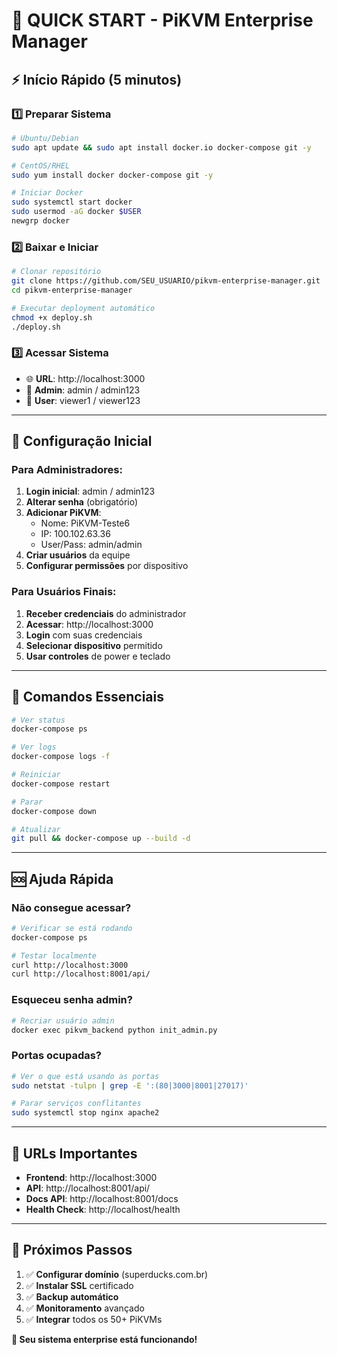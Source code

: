 # 🚀 QUICK START - PiKVM Enterprise Manager

## ⚡ Início Rápido (5 minutos)

### 1️⃣ **Preparar Sistema**
```bash
# Ubuntu/Debian
sudo apt update && sudo apt install docker.io docker-compose git -y

# CentOS/RHEL  
sudo yum install docker docker-compose git -y

# Iniciar Docker
sudo systemctl start docker
sudo usermod -aG docker $USER
newgrp docker
```

### 2️⃣ **Baixar e Iniciar**
```bash
# Clonar repositório
git clone https://github.com/SEU_USUARIO/pikvm-enterprise-manager.git
cd pikvm-enterprise-manager

# Executar deployment automático
chmod +x deploy.sh
./deploy.sh
```

### 3️⃣ **Acessar Sistema**
- 🌐 **URL**: http://localhost:3000
- 👤 **Admin**: admin / admin123
- 👤 **User**: viewer1 / viewer123

---

## 🎯 **Configuração Inicial**

### **Para Administradores:**

1. **Login inicial**: admin / admin123
2. **Alterar senha** (obrigatório)
3. **Adicionar PiKVM**: 
   - Nome: PiKVM-Teste6
   - IP: 100.102.63.36
   - User/Pass: admin/admin
4. **Criar usuários** da equipe
5. **Configurar permissões** por dispositivo

### **Para Usuários Finais:**

1. **Receber credenciais** do administrador
2. **Acessar**: http://localhost:3000
3. **Login** com suas credenciais
4. **Selecionar dispositivo** permitido
5. **Usar controles** de power e teclado

---

## 🔧 **Comandos Essenciais**

```bash
# Ver status
docker-compose ps

# Ver logs
docker-compose logs -f

# Reiniciar
docker-compose restart

# Parar
docker-compose down

# Atualizar
git pull && docker-compose up --build -d
```

---

## 🆘 **Ajuda Rápida**

### **Não consegue acessar?**
```bash
# Verificar se está rodando
docker-compose ps

# Testar localmente
curl http://localhost:3000
curl http://localhost:8001/api/
```

### **Esqueceu senha admin?**
```bash
# Recriar usuário admin
docker exec pikvm_backend python init_admin.py
```

### **Portas ocupadas?**
```bash
# Ver o que está usando as portas
sudo netstat -tulpn | grep -E ':(80|3000|8001|27017)'

# Parar serviços conflitantes
sudo systemctl stop nginx apache2
```

---

## 📱 **URLs Importantes**

- **Frontend**: http://localhost:3000
- **API**: http://localhost:8001/api/
- **Docs API**: http://localhost:8001/docs
- **Health Check**: http://localhost/health

---

## 🎉 **Próximos Passos**

1. ✅ **Configurar domínio** (superducks.com.br)
2. ✅ **Instalar SSL** certificado
3. ✅ **Backup automático**
4. ✅ **Monitoramento** avançado
5. ✅ **Integrar** todos os 50+ PiKVMs

**💪 Seu sistema enterprise está funcionando!**